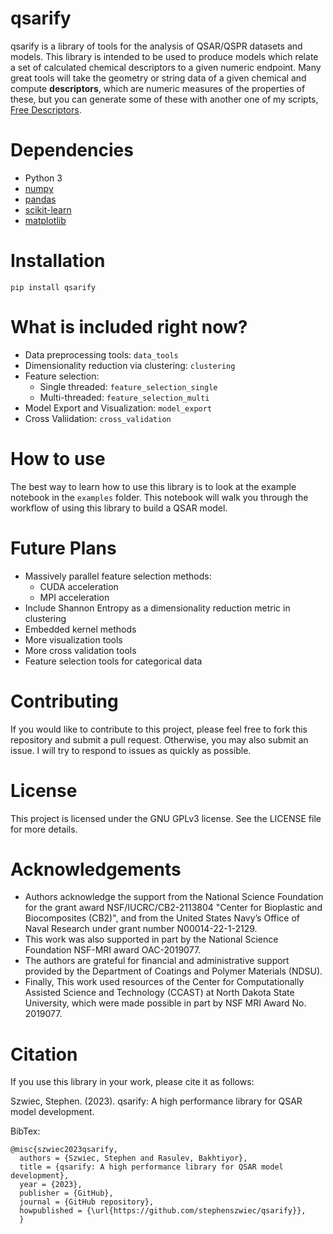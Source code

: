 # qsarify

qsarify is a library of tools for the analysis of QSAR/QSPR datasets and models. This library is intended to be used to produce models which relate a set of calculated chemical descriptors to a given numeric endpoint. Many great tools will take the geometry or string data of a given chemical and compute **descriptors**, which are numeric measures of the properties of these, but you can generate some of these with another one of my scripts, [Free Descriptors](https://github.com/StephenSzwiec/free_descriptors).

# Dependencies

- Python 3
- [numpy](https://numpy.org/)
- [pandas](https://pandas.pydata.org/)
- [scikit-learn](https://scikit-learn.org)
- [matplotlib](https://matplotlib.org)


# Installation

`pip install qsarify`

# What is included right now?

- Data preprocessing tools: `data_tools`
- Dimensionality reduction via clustering: `clustering`
- Feature selection:
	- Single threaded: `feature_selection_single`
	- Multi-threaded: `feature_selection_multi`
- Model Export and Visualization: `model_export`
- Cross Valiidation: `cross_validation`

# How to use

The best way to learn how to use this library is to look at the example notebook in the `examples` folder. This notebook will walk you through the workflow of using this library to build a QSAR model.

# Future Plans

- Massively parallel feature selection methods:
	- CUDA acceleration
	- MPI acceleration
- Include Shannon Entropy as a dimensionality reduction metric in clustering
- Embedded kernel methods
- More visualization tools
- More cross validation tools
- Feature selection tools for categorical data

# Contributing

If you would like to contribute to this project, please feel free to fork this repository and submit a pull request. Otherwise, you may also submit an issue. I will try to respond to issues as quickly as possible.

# License

This project is licensed under the GNU GPLv3 license. See the LICENSE file for more details.

# Acknowledgements

- Authors acknowledge the support from the National Science Foundation for the grant award NSF/IUCRC/CB2-2113804 "Center for Bioplastic and Biocomposites (CB2)", and from the United States Navy’s Office of Naval Research under grant number N00014-22-1-2129.
- This work was also supported in part by the National Science Foundation NSF-MRI award OAC-2019077.
- The authors are grateful for financial and administrative support provided by the Department of Coatings and Polymer Materials (NDSU).
- Finally, This work used resources of the Center for Computationally Assisted Science and Technology (CCAST) at North Dakota State University, which were made possible in part by NSF MRI Award No. 2019077. 

# Citation

If you use this library in your work, please cite it as follows:

Szwiec, Stephen. (2023). qsarify: A high performance library for QSAR model development.

BibTex:
```
@misc{szwiec2023qsarify,
  authors = {Szwiec, Stephen and Rasulev, Bakhtiyor},
  title = {qsarify: A high performance library for QSAR model development},
  year = {2023},
  publisher = {GitHub},
  journal = {GitHub repository},
  howpublished = {\url{https://github.com/stephenszwiec/qsarify}},
  }
```
